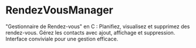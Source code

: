 # RendezVousManager
"Gestionnaire de Rendez-vous" en C : Planifiez, visualisez et supprimez des rendez-vous. Gérez les contacts avec ajout, affichage et suppression. Interface conviviale pour une gestion efficace.

